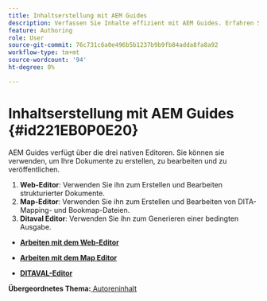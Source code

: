 ```yaml
---
title: Inhaltserstellung mit AEM Guides
description: Verfassen Sie Inhalte effizient mit AEM Guides. Erfahren Sie, wie Sie Ihre Dokumente in AEM Guides erstellen, bearbeiten und veröffentlichen.
feature: Authoring
role: User
source-git-commit: 76c731c6a0e496b5b1237b9b9fb84adda8fa8a92
workflow-type: tm+mt
source-wordcount: '94'
ht-degree: 0%

---
```


# Inhaltserstellung mit AEM Guides {#id221EB0P0E20}

AEM Guides verfügt über die drei nativen Editoren. Sie können sie verwenden, um Ihre Dokumente zu erstellen, zu bearbeiten und zu veröffentlichen.

1. **Web-Editor**: Verwenden Sie ihn zum Erstellen und Bearbeiten strukturierter Dokumente.
1. **Map-Editor**: Verwenden Sie ihn zum Erstellen und Bearbeiten von DITA-Mapping- und Bookmap-Dateien.
1. **Ditaval Editor**: Verwenden Sie ihn zum Generieren einer bedingten Ausgabe.

- **[Arbeiten mit dem Web-Editor](web-editor.md)**

- **[Arbeiten mit dem Map Editor](map-editor.md)**

- **[DITAVAL-Editor](ditaval-editor.md)**


**Übergeordnetes Thema:**[ Autoreninhalt](authoring-content.md)
